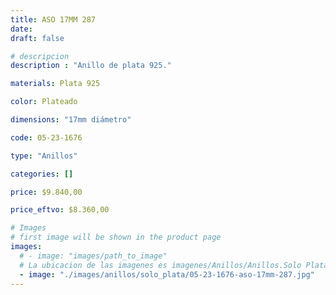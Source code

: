 ```yaml
---
title: ASO 17MM 287
date: 
draft: false

# descripcion
description : "Anillo de plata 925."

materials: Plata 925

color: Plateado

dimensions: "17mm diámetro"

code: 05-23-1676

type: "Anillos"

categories: []

price: $9.840,00

price_eftvo: $8.360,00

# Images
# first image will be shown in the product page
images:
  # - image: "images/path_to_image"
  # La ubicacion de las imagenes es imagenes/Anillos/Anillos.Solo Plata/05-23-1676-aso-17mm-287
  - image: "./images/anillos/solo_plata/05-23-1676-aso-17mm-287.jpg"
---
```

